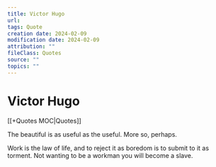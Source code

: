 ```yaml
---
title: Victor Hugo
url: 
tags: Quote
creation date: 2024-02-09
modification date: 2024-02-09
attribution: ""
fileClass: Quotes
source: ""
topics: ""
---
```


# Victor Hugo

[[+Quotes MOC|Quotes]]

The beautiful is as useful as the useful. More so, perhaps.

Work is the law of life, and to reject it as boredom is to submit to it as torment. Not wanting to be a workman you will become a slave.
